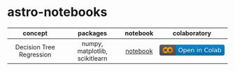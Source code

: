 # astro-notebooks

| concept | packages | notebook | colaboratory |
|:-------:|:--------:|:--------:|:------------:|
| Decision Tree Regression  | numpy, matplotlib, scikitlearn | [notebook](https://github.com/goldborough/astro-notebooks/blob/d7643b1c2f49b8d78e6d9f2a20866776fcf47d9a/notebooks/Decision_Tree_Regression.ipynb) | [![Open In Colab](images/colab.svg)](https://colab.research.google.com/drive/1XVvsbVr4TLQcK_TbTGU-BFatD6cqKsj2?usp=sharing) |
